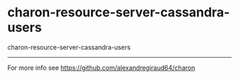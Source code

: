 # charon-resource-server-cassandra-users

charon-resource-server-cassandra-users

---

For more info see https://github.com/alexandregiraud64/charon